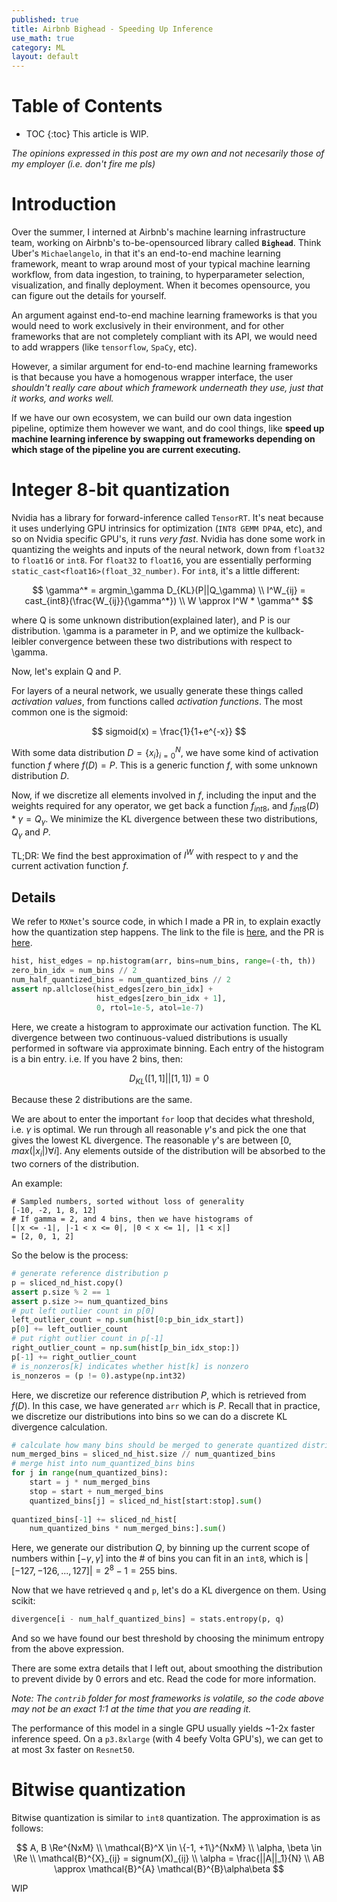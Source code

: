 ```yaml
---
published: true
title: Airbnb Bighead - Speeding Up Inference
use_math: true
category: ML
layout: default
---
```


# Table of Contents

* TOC
{:toc}
This article is WIP.

_The opinions expressed in this post are my own and not necesarily those of my employer (i.e. don't fire me pls)_

# Introduction

Over the summer, I interned at Airbnb's machine learning infrastructure team, working on Airbnb's to-be-opensourced library called **`Bighead`**. Think Uber's `Michaelangelo`, in that it's an end-to-end machine learning framework, meant to wrap around most of your typical machine learning workflow, from data ingestion, to training, to hyperparameter selection, visualization, and finally deployment. When it becomes opensource, you can figure out the details for yourself.

An argument against end-to-end machine learning frameworks is that you would need to work exclusively in their environment, and for other frameworks that are not completely compliant with its API, we would need to add wrappers (like `tensorflow`, `SpaCy`, etc). 

However, a similar argument for end-to-end machine learning frameworks is that because you have a homogenous wrapper interface, the user _shouldn't really care about which framework underneath they use, just that it works, and works well._

If we have our own ecosystem, we can build our own data ingestion pipeline, optimize them however we want, and do cool things, like **speed up machine learning inference by swapping out frameworks depending on which stage of the pipeline you are current executing.**

# Integer 8-bit quantization

Nvidia has a library for forward-inference called `TensorRT`. It's neat because it uses underlying GPU intrinsics for optimization (`INT8 GEMM DP4A`, etc), and so on Nvidia specific GPU's, it runs _very fast_. Nvidia has done some work in quantizing the weights and inputs of the neural network, down from `float32` to `float16` or `int8`. For `float32` to `float16`, you are essentially performing `static_cast<float16>(float_32_number)`. For `int8`, it's a little different:

$$
\gamma^* = argmin_\gamma D_{KL}(P||Q_\gamma) \\
I^W_{ij} = cast_{int8}(\frac{W_{ij}}{\gamma^*}) \\
W \approx I^W * \gamma^*
$$

where Q is some unknown distribution(explained later), and P is our distribution. \gamma is a parameter in P, and we optimize the kullback-leibler convergence between these two distributions with respect to \gamma. 

Now, let's explain Q and P.

For layers of a neural network, we usually generate these things called _activation values_, from functions called _activation functions_. The most common one is the sigmoid:

$$
sigmoid(x) = \frac{1}{1+e^{-x}}
$$

With some data distribution $D = \{x_i\}_{i=0}^N$, we have some kind of activation function $f$ where $f(D) = P$. This is a generic function $f$, with some unknown distribution $D$. 

Now, if we discretize all elements involved in $f$, including the input and the weights required for any operator, we get back a function $f_{int8}$, and $f_{int8}(D) * \gamma = Q_\gamma$. We minimize the KL divergence between these two distributions, $Q_\gamma$ and $P$.

TL;DR: We find the best approximation of $I^W$ with respect to $\gamma$ and the current activation function $f$.

## Details

We refer to `MXNet`'s source code, in which I made a PR in, to explain exactly how the quantization step happens. The link to the file is [here](https://github.com/apache/incubator-mxnet/blob/master/python/mxnet/contrib/quantization.py), and the PR is [here](https://github.com/apache/incubator-mxnet/pull/11833).

```python
hist, hist_edges = np.histogram(arr, bins=num_bins, range=(-th, th))
zero_bin_idx = num_bins // 2
num_half_quantized_bins = num_quantized_bins // 2
assert np.allclose(hist_edges[zero_bin_idx] + 
                   hist_edges[zero_bin_idx + 1],
                   0, rtol=1e-5, atol=1e-7)
```

Here, we create a histogram to approximate our activation function. The KL divergence between two continuous-valued distributions is usually performed in software via approximate binning. Each entry of the histogram is a bin entry. i.e. If you have 2 bins, then:

$$
D_{KL}([1,1]||[1,1]) = 0
$$

Because these 2 distributions are the same.

We are about to enter the important `for` loop that decides what threshold, i.e. $\gamma$ is optimal. We run through all reasonable $\gamma$'s and pick the one that gives the lowest KL divergence. The reasonable $\gamma$'s are between $[0, max(|x_i|) \forall i]$. Any elements outside of the distribution will be absorbed to the two corners of the distribution.

An example:

```
# Sampled numbers, sorted without loss of generality
[-10, -2, 1, 8, 12]
# If gamma = 2, and 4 bins, then we have histograms of
[|x <= -1|, |-1 < x <= 0|, |0 < x <= 1|, |1 < x|]
= [2, 0, 1, 2]
```

So the below is the process:

```python
# generate reference distribution p
p = sliced_nd_hist.copy()
assert p.size % 2 == 1
assert p.size >= num_quantized_bins
# put left outlier count in p[0]
left_outlier_count = np.sum(hist[0:p_bin_idx_start])
p[0] += left_outlier_count
# put right outlier count in p[-1]
right_outlier_count = np.sum(hist[p_bin_idx_stop:])
p[-1] += right_outlier_count
# is_nonzeros[k] indicates whether hist[k] is nonzero
is_nonzeros = (p != 0).astype(np.int32)
```

Here, we discretize our reference distribution $P$, which is retrieved from $f(D)$. In this case, we have generated `arr` which is $P$. Recall that in practice, we discretize our distributions into bins so we can do a discrete KL divergence calculation.

```python
# calculate how many bins should be merged to generate quantized distribution q
num_merged_bins = sliced_nd_hist.size // num_quantized_bins
# merge hist into num_quantized_bins bins
for j in range(num_quantized_bins):
    start = j * num_merged_bins
    stop = start + num_merged_bins
    quantized_bins[j] = sliced_nd_hist[start:stop].sum()
    
quantized_bins[-1] += sliced_nd_hist[
    num_quantized_bins * num_merged_bins:].sum()
```

Here, we generate our distribution $Q$, by binning up the current scope of numbers within $[-\gamma, \gamma]$ into the # of bins you can fit in an `int8`, which is $|[-127,-126,...,127]| = 2^8-1 = 255$ bins.

Now that we have retrieved `q` and `p`, let's do a KL divergence on them. Using scikit:

```python
divergence[i - num_half_quantized_bins] = stats.entropy(p, q)
```

And so we have found our best threshold by choosing the minimum entropy from the above expression.

There are some extra details that I left out, about smoothing the distribution to prevent divide by 0 errors and etc. Read the code for more information.

_Note: The `contrib` folder for most frameworks is volatile, so the code above may not be an exact 1:1 at the time that you are reading it._

The performance of this model in a single GPU usually yields ~1-2x faster inference speed. On a `p3.8xlarge` (with 4 beefy Volta GPU's), we can get to at most 3x faster on `Resnet50`.

# Bitwise quantization

Bitwise quantization is similar to `int8` quantization. The approximation is as follows:

$$
A, B \Re^{NxM} \\
\mathcal{B}^X \in \{-1, +1\}^{NxM} \\
\alpha, \beta \in \Re \\
\mathcal{B}^{X}_{ij} = signum(X)_{ij} \\
\alpha = \frac{||A||_1}{N} \\
AB \approx \mathcal{B}^{A} \mathcal{B}^{B}\alpha\beta
$$

WIP
